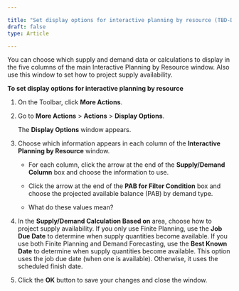 ```yaml
---

title: "Set display options for interactive planning by resource (TBD-Dev)"
draft: false
type: Article

---
```


You can choose which supply and demand data or calculations to display in the five columns of the main Interactive Planning by Resource window. Also use this window to set how to project supply availability.

**To set display options for interactive planning by resource**

1. On the Toolbar, click **More Actions**.

2. Go to **More Actions** > **Actions** > **Display Options**.

    The **Display Options** window appears.

3. Choose which information appears in each column of the **Interactive Planning by Resource** window.

    -   For each column, click the arrow at the end of the **Supply/Demand Column** box and choose the information to use.

    -   Click the arrow at the end of the **PAB for Filter Condition** box and choose the projected available balance (PAB) by demand type.

    -   What do these values mean?

3. In the **Supply/Demand Calculation Based on** area, choose how to project supply availability. If you only use Finite Planning, use the **Job Due Date** to determine when supply quantities become available. If you use both Finite Planning and Demand Forecasting, use the **Best Known Date** to determine when supply quantities become available. This option uses the job due date (when one is available). Otherwise, it uses the scheduled finish date.

4. Click the **OK** button to save your changes and close the window.